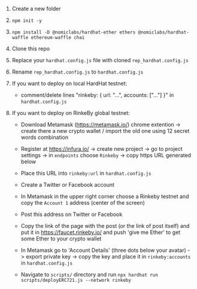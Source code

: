 1) Create a new folder

2) `npm init -y`

3) `npm install -D @nomiclabs/hardhat-ether ethers @nomiclabs/hardhat-waffle ethereum-waffle chai`

4) Clone this repo

5) Replace your `hardhat.config.js` file with cloned `rep_hardhat.config.js`

6) Rename `rep_hardhat.config.js` to `hardhat.config.js`

7) If you want to deploy on local HardHat testnet:

	- comment/delete lines 
		"rinkeby: {
	  		url: "...",
	  		accounts: ["..."]
	  	}"
  	in `hardhat.config.js`
    
8) If you want to deploy on RinkeBy global testnet:

	- Download Metamask (https://metamask.io/) chrome extention -> create there a new crypto wallet / import the old one using 12 secret words combination
  
	- Register at https://infura.io/ -> create new project -> go to project settings -> in `endpoints` choose `Rinkeby` -> copy https URL generated below
  
	- Place this URL into `rinkeby:url` in `hardhat.config.js`
  
	- Create a Twitter or Facebook account
  
	- In Metamask in the upper right corner choose a Rinkeby testnet and copy the `Account 1` address (center of the screen)
  
	- Post this address on Twitter or Facebook
  
	- Copy the link of the page with the post (or the link of post itself) and put it in https://faucet.rinkeby.io/ and push 'give me Ether' to get some Ether to your crypto wallet
  
	- In Metamask go to 'Account Details' (three dots below your avatar) -> export private key -> copy the key and place it in `rinkeby:accounts` in `hardhat.config.js`
  
	- Navigate to `scripts/` directory and run `npx hardhat run scripts/deployERC721.js --network rinkeby`
